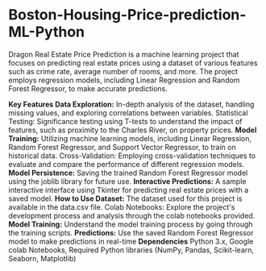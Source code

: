 # Boston-Housing-Price-prediction-ML-Python
Dragon Real Estate Price Prediction is a machine learning project that focuses on predicting real estate prices using a dataset of various features such as crime rate, average number of rooms, and more. The project employs regression models, including Linear Regression and Random Forest Regressor, to make accurate predictions.

**Key Features Data Exploration:**
In-depth analysis of the dataset, handling missing values, and exploring correlations between variables.  Statistical Testing: Significance testing using T-tests to understand the impact of features, such as proximity to the Charles River, on property prices. 
**Model Training:**
Utilizing machine learning models, including Linear Regression, Random Forest Regressor, and Support Vector Regressor, to train on historical data.  Cross-Validation: Employing cross-validation techniques to evaluate and compare the performance of different regression models. 
**Model Persistence:**
Saving the trained Random Forest Regressor model using the joblib library for future use. 
**Interactive Predictions:**
A sample interactive interface using Tkinter for predicting real estate prices with a saved model. 
**How to Use Dataset:**
The dataset used for this project is available in the data.csv file.  Colab Notebooks: Explore the project's development process and analysis through the colab notebooks provided. 
**Model Training:** Understand the model training process by going through the training scripts. 
**Predictions:**
Use the saved Random Forest Regressor model to make predictions in real-time 
**Dependencies**
Python 3.x, Google colab Notebooks, Required Python libraries (NumPy, Pandas, Scikit-learn, Seaborn, Matplotlib)
